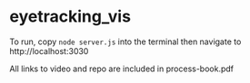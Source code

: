 # eyetracking_vis

To run, copy `node server.js` into the terminal then navigate to http://localhost:3030

All links to video and repo are included in process-book.pdf
